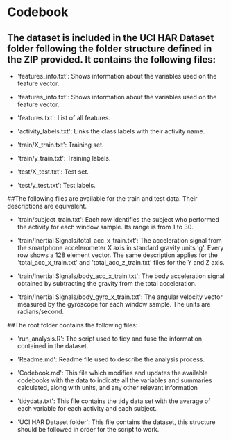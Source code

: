 # Codebook

## The dataset is included in the UCI HAR Dataset folder following the folder structure defined in the ZIP provided. It contains the following files:

* 'features_info.txt': Shows information about the variables used on the feature vector.

* 'features_info.txt': Shows information about the variables used on the feature vector.

* 'features.txt': List of all features.

* 'activity_labels.txt': Links the class labels with their activity name.

* 'train/X_train.txt': Training set.

* 'train/y_train.txt': Training labels.

* 'test/X_test.txt': Test set.

* 'test/y_test.txt': Test labels.

##The following files are available for the train and test data. Their descriptions are equivalent. 

* 'train/subject_train.txt': Each row identifies the subject who performed the activity for each window sample. Its range is from 1 to 30. 

* 'train/Inertial Signals/total_acc_x_train.txt': The acceleration signal from the smartphone accelerometer X axis in standard gravity units 'g'. Every row shows a 128 element vector. The same description applies for the 'total_acc_x_train.txt' and 'total_acc_z_train.txt' files for the Y and Z axis. 

* 'train/Inertial Signals/body_acc_x_train.txt': The body acceleration signal obtained by subtracting the gravity from the total acceleration. 

* 'train/Inertial Signals/body_gyro_x_train.txt': The angular velocity vector measured by the gyroscope for each window sample. The units are radians/second. 

##The root folder contains the following files:

* 'run_analysis.R': The script used to tidy and fuse the information contained in the dataset. 

* 'Readme.md': Readme file used to describe the analysis process. 

* 'Codebook.md': This file which modifies and updates the available codebooks with the data to indicate all the variables and summaries calculated, along with units, and any other relevant information 

* 'tidydata.txt': This file contains the tidy data set with the average of each variable for each activity and each subject. 

* 'UCI HAR Dataset folder': This file contains the dataset, this structure should be followed in order for the script to work. 

